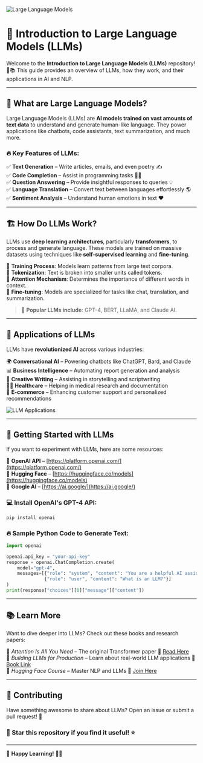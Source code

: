 ![Large Language Models](https://miro.medium.com/v2/resize:fit:1400/format:webp/1*0RLo3yG1yCKSTTHhYrscfw.png)

# 🚀 Introduction to Large Language Models (LLMs)

Welcome to the **Introduction to Large Language Models (LLMs)** repository! 🤖📚 This guide provides an overview of LLMs, how they work, and their applications in AI and NLP. 

---

## 🌟 What are Large Language Models?
Large Language Models (LLMs) are **AI models trained on vast amounts of text data** to understand and generate human-like language. They power applications like chatbots, code assistants, text summarization, and much more.

### 🔥 Key Features of LLMs:
✅ **Text Generation** – Write articles, emails, and even poetry ✍️  
✅ **Code Completion** – Assist in programming tasks 👨‍💻  
✅ **Question Answering** – Provide insightful responses to queries 💡  
✅ **Language Translation** – Convert text between languages effortlessly 🌎  
✅ **Sentiment Analysis** – Understand human emotions in text ❤️

---

## 🏗️ How Do LLMs Work?

LLMs use **deep learning architectures**, particularly **transformers**, to process and generate language. These models are trained on massive datasets using techniques like **self-supervised learning** and **fine-tuning**.

🔹 **Training Process**: Models learn patterns from large text corpora.  
🔹 **Tokenization**: Text is broken into smaller units called tokens.  
🔹 **Attention Mechanism**: Determines the importance of different words in context.  
🔹 **Fine-tuning**: Models are specialized for tasks like chat, translation, and summarization.

> 🧠 **Popular LLMs include**: GPT-4, BERT, LLaMA, and Claude AI.

---

## 📌 Applications of LLMs
LLMs have **revolutionized AI** across various industries:

🌍 **Conversational AI** – Powering chatbots like ChatGPT, Bard, and Claude  
📊 **Business Intelligence** – Automating report generation and analysis  
🎨 **Creative Writing** – Assisting in storytelling and scriptwriting  
🧑‍⚕️ **Healthcare** – Helping in medical research and documentation  
🛒 **E-commerce** – Enhancing customer support and personalized recommendations

![LLM Applications](https://www.mdpi.com/applsci/applsci-11-03678/article_deploy/html/images/applsci-11-03678-g001.png)

---

## 🚀 Getting Started with LLMs
If you want to experiment with LLMs, here are some resources:

📌 **OpenAI API** – [https://platform.openai.com/](https://platform.openai.com/)  
📌 **Hugging Face** – [https://huggingface.co/models](https://huggingface.co/models)  
📌 **Google AI** – [https://ai.google/](https://ai.google/)

### 💻 Install OpenAI's GPT-4 API:
```bash
pip install openai
```

### 🔥 Sample Python Code to Generate Text:
```python
import openai

openai.api_key = "your-api-key"
response = openai.ChatCompletion.create(
    model="gpt-4",
    messages=[{"role": "system", "content": "You are a helpful AI assistant."},
              {"role": "user", "content": "What is an LLM?"}]
)
print(response["choices"][0]["message"]["content"])
```

---

## 📚 Learn More
Want to dive deeper into LLMs? Check out these books and research papers:

📖 *Attention Is All You Need* – The original Transformer paper 🔗 [Read Here](https://arxiv.org/abs/1706.03762)  
📖 *Building LLMs for Production* – Learn about real-world LLM applications 🔗 [Book Link](https://www.oreilly.com/)  
📖 *Hugging Face Course* – Master NLP and LLMs 🔗 [Join Here](https://huggingface.co/course/)  

---

## 📩 Contributing
Have something awesome to share about LLMs? Open an issue or submit a pull request! 🎉

### 🌟 Star this repository if you find it useful! ⭐

---

🚀 **Happy Learning!** 🤖✨
